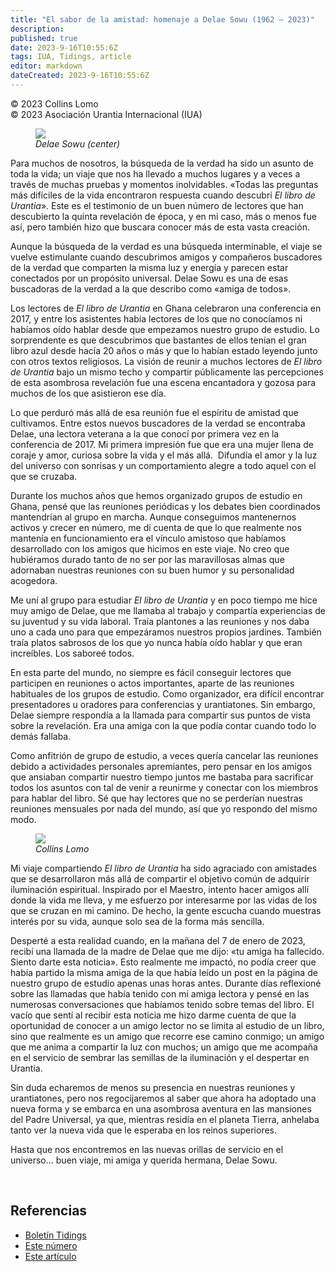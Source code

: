 ```yaml
---
title: "El sabor de la amistad: homenaje a Delae Sowu (1962 – 2023)"
description: 
published: true
date: 2023-9-16T10:55:6Z
tags: IUA, Tidings, article
editor: markdown
dateCreated: 2023-9-16T10:55:6Z
---
```


<p class="v-card v-sheet theme--light gray lighten-3 px-2">© 2023 Collins Lomo<br>© 2023 Asociación Urantia Internacional (IUA)</p>


<figure id="Figure_1" class="image urantiapedia image-style-align-left">
<img src="/image/article/IUA_Tidings/Delae-pic.jpg">
<figcaption><em>Delae Sowu (center)</em></figcaption>
</figure>

Para muchos de nosotros, la búsqueda de la verdad ha sido un asunto de toda la vida; un viaje que nos ha llevado a muchos lugares y a veces a través de muchas pruebas y momentos inolvidables. «Todas las preguntas más difíciles de la vida encontraron respuesta cuando descubrí _El libro de Urantia_». Este es el testimonio de un buen número de lectores que han descubierto la quinta revelación de época, y en mi caso, más o menos fue así, pero también hizo que buscara conocer más de esta vasta creación. 

Aunque la búsqueda de la verdad es una búsqueda interminable, el viaje se vuelve estimulante cuando descubrimos amigos y compañeros buscadores de la verdad que comparten la misma luz y energía y parecen estar conectados por un propósito universal. Delae Sowu es una de esas buscadoras de la verdad a la que describo como «amiga de todos».

Los lectores de _El libro de Urantia_ en Ghana celebraron una conferencia en 2017, y entre los asistentes había lectores de los que no conocíamos ni habíamos oído hablar desde que empezamos nuestro grupo de estudio. Lo sorprendente es que descubrimos que bastantes de ellos tenían el gran libro azul desde hacía 20 años o más y que lo habían estado leyendo junto con otros textos religiosos. La visión de reunir a muchos lectores de _El libro de Urantia_ bajo un mismo techo y compartir públicamente las percepciones de esta asombrosa revelación fue una escena encantadora y gozosa para muchos de los que asistieron ese día.

Lo que perduró más allá de esa reunión fue el espíritu de amistad que cultivamos. Entre estos nuevos buscadores de la verdad se encontraba Delae, una lectora veterana a la que conocí por primera vez en la conferencia de 2017. Mi primera impresión fue que era una mujer llena de coraje y amor, curiosa sobre la vida y el más allá.  Difundía el amor y la luz del universo con sonrisas y un comportamiento alegre a todo aquel con el que se cruzaba. 

Durante los muchos años que hemos organizado grupos de estudio en Ghana, pensé que las reuniones periódicas y los debates bien coordinados mantendrían al grupo en marcha. Aunque conseguimos mantenernos activos y crecer en número, me di cuenta de que lo que realmente nos mantenía en funcionamiento era el vínculo amistoso que habíamos desarrollado con los amigos que hicimos en este viaje. No creo que hubiéramos durado tanto de no ser por las maravillosas almas que adornaban nuestras reuniones con su buen humor y su personalidad acogedora.  

Me uní al grupo para estudiar _El libro de Urantia_ y en poco tiempo me hice muy amigo de Delae, que me llamaba al trabajo y compartía experiencias de su juventud y su vida laboral. Traía plantones a las reuniones y nos daba uno a cada uno para que empezáramos nuestros propios jardines. También traía platos sabrosos de los que yo nunca había oído hablar y que eran increíbles. Los saboreé todos.  

En esta parte del mundo, no siempre es fácil conseguir lectores que participen en reuniones o actos importantes, aparte de las reuniones habituales de los grupos de estudio. Como organizador, era difícil encontrar presentadores u oradores para conferencias y urantiatones. Sin embargo, Delae siempre respondía a la llamada para compartir sus puntos de vista sobre la revelación. Era una amiga con la que podía contar cuando todo lo demás fallaba.    

Como anfitrión de grupo de estudio, a veces quería cancelar las reuniones debido a actividades personales apremiantes, pero pensar en los amigos que ansiaban compartir nuestro tiempo juntos me bastaba para sacrificar todos los asuntos con tal de venir a reunirme y conectar con los miembros para hablar del libro. Sé que hay lectores que no se perderían nuestras reuniones mensuales por nada del mundo, así que yo respondo del mismo modo.

<figure id="Figure_2" class="image urantiapedia image-style-align-right">
<img src="/image/article/IUA_Tidings/Collins-Lomo-adj.jpg">
<figcaption><em>Collins Lomo</em></figcaption>
</figure>

Mi viaje compartiendo _El libro de Urantia_ ha sido agraciado con amistades que se desarrollaron más allá de compartir el objetivo común de adquirir iluminación espiritual. Inspirado por el Maestro, intento hacer amigos allí donde la vida me lleva, y me esfuerzo por interesarme por las vidas de los que se cruzan en mi camino. De hecho, la gente escucha cuando muestras interés por su vida, aunque solo sea de la forma más sencilla. 

Desperté a esta realidad cuando, en la mañana del 7 de enero de 2023, recibí una llamada de la madre de Delae que me dijo: «tu amiga ha fallecido. Siento darte esta noticia». Esto realmente me impactó, no podía creer que había partido la misma amiga de la que había leído un post en la página de nuestro grupo de estudio apenas unas horas antes. Durante días reflexioné sobre las llamadas que había tenido con mi amiga lectora y pensé en las numerosas conversaciones que habíamos tenido sobre temas del libro. El vacío que sentí al recibir esta noticia me hizo darme cuenta de que la oportunidad de conocer a un amigo lector no se limita al estudio de un libro, sino que realmente es un amigo que recorre ese camino conmigo; un amigo que me anima a compartir la luz con muchos; un amigo que me acompaña en el servicio de sembrar las semillas de la iluminación y el despertar en Urantia.  

Sin duda echaremos de menos su presencia en nuestras reuniones y urantiatones, pero nos regocijaremos al saber que ahora ha adoptado una nueva forma y se embarca en una asombrosa aventura en las mansiones del Padre Universal, ya que, mientras residía en el planeta Tierra, anhelaba tanto ver la nueva vida que le esperaba en los reinos superiores.  

Hasta que nos encontremos en las nuevas orillas de servicio en el universo… buen viaje, mi amiga y querida hermana, Delae Sowu.

<br style="clear:both;"/>

## Referencias

- [Boletín Tidings](https://urantia-association.org/acerca-del-boletin-tidings/?lang=es)
- [Este número](https://urantia-association.org/newsletter/tidings-junio-2023/?lang=es)
- [Este artículo](https://urantia-association.org/el-sabor-de-la-amistad-homenaje-a-delae-sowu-1962-2023/?lang=es)

